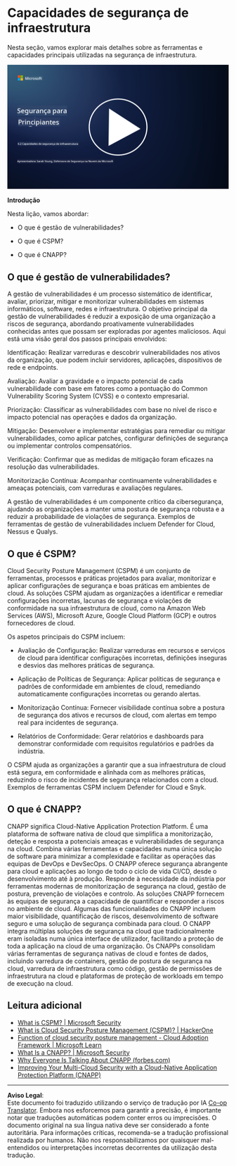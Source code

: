 <!--
CO_OP_TRANSLATOR_METADATA:
{
  "original_hash": "7d79ba0e7668b3bdae1fba7aa047f6c0",
  "translation_date": "2025-09-03T17:24:13+00:00",
  "source_file": "6.2 Infrastructure security capabilities.md",
  "language_code": "pt"
}
-->
# Capacidades de segurança de infraestrutura

Nesta seção, vamos explorar mais detalhes sobre as ferramentas e capacidades principais utilizadas na segurança de infraestrutura.

[![Assista ao vídeo](../../translated_images/6-2_placeholder.f7538e1d434bd1ef305625337af1f71c49c86582d6f2d5dbc0d349cae2086e01.pt.png)](https://learn-video.azurefd.net/vod/player?id=cc87bbae-0fea-4899-9f09-868724719b96)

**Introdução**

Nesta lição, vamos abordar:

- O que é gestão de vulnerabilidades?

- O que é CSPM?

- O que é CNAPP?

## O que é gestão de vulnerabilidades?

A gestão de vulnerabilidades é um processo sistemático de identificar, avaliar, priorizar, mitigar e monitorizar vulnerabilidades em sistemas informáticos, software, redes e infraestrutura. O objetivo principal da gestão de vulnerabilidades é reduzir a exposição de uma organização a riscos de segurança, abordando proativamente vulnerabilidades conhecidas antes que possam ser exploradas por agentes maliciosos. Aqui está uma visão geral dos passos principais envolvidos:

Identificação: Realizar varreduras e descobrir vulnerabilidades nos ativos da organização, que podem incluir servidores, aplicações, dispositivos de rede e endpoints.

Avaliação: Avaliar a gravidade e o impacto potencial de cada vulnerabilidade com base em fatores como a pontuação do Common Vulnerability Scoring System (CVSS) e o contexto empresarial.

Priorização: Classificar as vulnerabilidades com base no nível de risco e impacto potencial nas operações e dados da organização.

Mitigação: Desenvolver e implementar estratégias para remediar ou mitigar vulnerabilidades, como aplicar patches, configurar definições de segurança ou implementar controlos compensatórios.

Verificação: Confirmar que as medidas de mitigação foram eficazes na resolução das vulnerabilidades.

Monitorização Contínua: Acompanhar continuamente vulnerabilidades e ameaças potenciais, com varreduras e avaliações regulares.

A gestão de vulnerabilidades é um componente crítico da cibersegurança, ajudando as organizações a manter uma postura de segurança robusta e a reduzir a probabilidade de violações de segurança. Exemplos de ferramentas de gestão de vulnerabilidades incluem Defender for Cloud, Nessus e Qualys.

## O que é CSPM?

Cloud Security Posture Management (CSPM) é um conjunto de ferramentas, processos e práticas projetados para avaliar, monitorizar e aplicar configurações de segurança e boas práticas em ambientes de cloud. As soluções CSPM ajudam as organizações a identificar e remediar configurações incorretas, lacunas de segurança e violações de conformidade na sua infraestrutura de cloud, como na Amazon Web Services (AWS), Microsoft Azure, Google Cloud Platform (GCP) e outros fornecedores de cloud.

Os aspetos principais do CSPM incluem:

- Avaliação de Configuração: Realizar varreduras em recursos e serviços de cloud para identificar configurações incorretas, definições inseguras e desvios das melhores práticas de segurança.

- Aplicação de Políticas de Segurança: Aplicar políticas de segurança e padrões de conformidade em ambientes de cloud, remediando automaticamente configurações incorretas ou gerando alertas.

- Monitorização Contínua: Fornecer visibilidade contínua sobre a postura de segurança dos ativos e recursos de cloud, com alertas em tempo real para incidentes de segurança.

- Relatórios de Conformidade: Gerar relatórios e dashboards para demonstrar conformidade com requisitos regulatórios e padrões da indústria.

O CSPM ajuda as organizações a garantir que a sua infraestrutura de cloud está segura, em conformidade e alinhada com as melhores práticas, reduzindo o risco de incidentes de segurança relacionados com a cloud. Exemplos de ferramentas CSPM incluem Defender for Cloud e Snyk.

## O que é CNAPP?

CNAPP significa Cloud-Native Application Protection Platform. É uma plataforma de software nativa de cloud que simplifica a monitorização, deteção e resposta a potenciais ameaças e vulnerabilidades de segurança na cloud. Combina várias ferramentas e capacidades numa única solução de software para minimizar a complexidade e facilitar as operações das equipas de DevOps e DevSecOps. O CNAPP oferece segurança abrangente para cloud e aplicações ao longo de todo o ciclo de vida CI/CD, desde o desenvolvimento até à produção. Responde à necessidade da indústria por ferramentas modernas de monitorização de segurança na cloud, gestão de postura, prevenção de violações e controlo. As soluções CNAPP fornecem às equipas de segurança a capacidade de quantificar e responder a riscos no ambiente de cloud. Algumas das funcionalidades do CNAPP incluem maior visibilidade, quantificação de riscos, desenvolvimento de software seguro e uma solução de segurança combinada para cloud. O CNAPP integra múltiplas soluções de segurança na cloud que tradicionalmente eram isoladas numa única interface de utilizador, facilitando a proteção de toda a aplicação na cloud de uma organização. Os CNAPPs consolidam várias ferramentas de segurança nativas de cloud e fontes de dados, incluindo varredura de containers, gestão de postura de segurança na cloud, varredura de infraestrutura como código, gestão de permissões de infraestrutura na cloud e plataformas de proteção de workloads em tempo de execução na cloud.

## Leitura adicional
- [What is CSPM? | Microsoft Security](https://www.microsoft.com/security/business/security-101/what-is-cspm?WT.mc_id=academic-96948-sayoung)
- [What is Cloud Security Posture Management (CSPM)? | HackerOne](https://www.hackerone.com/knowledge-center/what-cloud-security-posture-management)
- [Function of cloud security posture management - Cloud Adoption Framework | Microsoft Learn](https://learn.microsoft.com/azure/cloud-adoption-framework/organize/cloud-security-posture-management?WT.mc_id=academic-96948-sayoung)
- [What Is a CNAPP? | Microsoft Security](https://www.microsoft.com/security/business/security-101/what-is-cnapp?WT.mc_id=academic-96948-sayoung)
- [Why Everyone Is Talking About CNAPP (forbes.com)](https://www.forbes.com/sites/forbestechcouncil/2021/12/10/why-everyone-is-talking-about-cnapp/?sh=567275ca1549)
- [Improving Your Multi-Cloud Security with a Cloud-Native Application Protection Platform (CNAPP)](https://www.youtube.com/watch?v=5w42kQ_QjZg&t=212s)

---

**Aviso Legal**:  
Este documento foi traduzido utilizando o serviço de tradução por IA [Co-op Translator](https://github.com/Azure/co-op-translator). Embora nos esforcemos para garantir a precisão, é importante notar que traduções automáticas podem conter erros ou imprecisões. O documento original na sua língua nativa deve ser considerado a fonte autoritária. Para informações críticas, recomenda-se a tradução profissional realizada por humanos. Não nos responsabilizamos por quaisquer mal-entendidos ou interpretações incorretas decorrentes da utilização desta tradução.